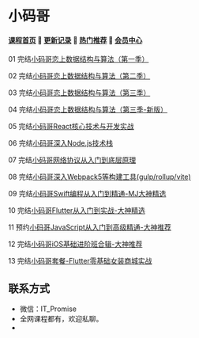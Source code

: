 # 小码哥

#### [**课程首页**](../../README.md) 💖 [**更新记录**](./gxjl-2023.md) 💖 [**热门推荐**](./rmtj.md) 💖 [**会员中心**](./vip.md)

01 完结[小码哥恋上数据结构与算法（第一季）](https://ke.qq.com/course/385223)

02 完结[小码哥恋](https://ke.qq.com/course/385223)[上数据结构与算法（第二季）](https://ke.qq.com/course/421398)

03 完结[小码哥恋](https://ke.qq.com/course/385223)[上数据结构与算法（第三季）](https://ke.qq.com/course/473705)

04 完结[小码哥恋](https://ke.qq.com/course/385223)[上数据结构与算法（第三季-新版）](https://ke.qq.com/course/473705)

05 完结[小码哥React核心技术与开发实战](https://ke.qq.com/course/2555753)

06 完结[小码哥深入Node.js技术栈](https://ke.qq.com/course/3025600)

07 完结[小码哥网络协议从入门到底层原理](https://ke.qq.com/course/2900359)

08 完结[小码哥深入Webpack5等构建工具(gulp/rollup/vite)](https://ke.qq.com/course/3135768)

09 完结[小码哥Swift编程从入门到精通-MJ大神精选](https://ke.qq.com/course/392094)

10 完结[小码哥Flutter从入门到实战-大神精选](https://ke.qq.com/course/469774)

11 预约[小码哥JavaScript从入门到高级精通-大神推荐](https://ke.qq.com/course/3137011)

12 完结[小码哥iOS基础进阶班合辑-大神推荐](https://ke.qq.com/course/package/15652)

13 完结[小码哥套餐-Flutter零基础女装商城实战](https://ke.qq.com/course/package/18833)

## **联系方式**

-  微信：IT_Promise
-  全网课程都有，欢迎私聊。
-   